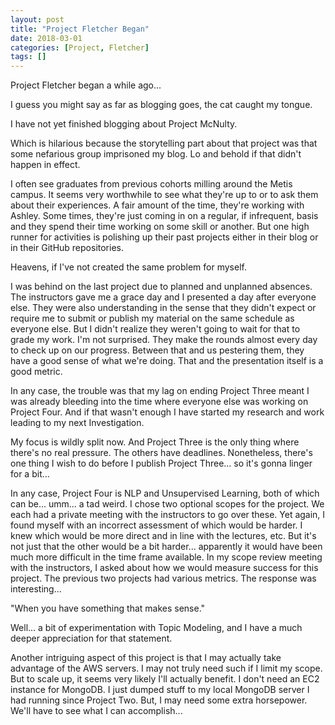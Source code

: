 ```yaml
---
layout: post
title: "Project Fletcher Began"
date: 2018-03-01
categories: [Project, Fletcher]
tags: []
---
```


Project Fletcher began a while ago...

I guess you might say as far as blogging goes, the cat caught my tongue.

I have not yet finished blogging about Project McNulty.

Which is hilarious because the storytelling part about that project was that some
nefarious group imprisoned my blog.  Lo and behold if that didn't happen in effect.

I often see graduates from previous cohorts milling around the Metis campus.
It seems very worthwhile to see what they're up to or to ask them about their
experiences.  A fair amount of the time, they're working with Ashley.  Some times,
they're just coming in on a regular, if infrequent, basis and they spend their
time working on some skill or another.  But one high runner for activities is
polishing up their past projects either in their blog or in their GitHub repositories.

Heavens, if I've not created the same problem for myself.

I was behind on the last project due to planned and unplanned absences.  The instructors
gave me a grace day and I presented a day after everyone else.  They were also understanding
in the sense that they didn't expect or require me to submit or publish my material on the
same schedule as everyone else.  But I didn't realize they weren't going to wait for that
to grade my work.  I'm not surprised.  They make the rounds almost every day to check up
on our progress.  Between that and us pestering them, they have a good sense of what we're
doing.  That and the presentation itself is a good metric.

In any case, the trouble was that my lag on ending Project Three meant I was already bleeding
into the time where everyone else was working on Project Four.  And if that wasn't enough
I have started my research and work leading to my next Investigation.

My focus is wildly split now.  And Project Three is the only thing where there's no real pressure.
The others have deadlines.  Nonetheless, there's one thing I wish to do before I publish Project
Three... so it's gonna linger for a bit...

In any case, Project Four is NLP and Unsupervised Learning, both of which can be... umm... a
tad weird.  I chose two optional scopes for the project.  We each had a private meeting with
the instructors to go over these.  Yet again, I found myself with an incorrect assessment of
which would be harder.  I knew which would be more direct and in line with the lectures, etc.
But it's not just that the other would be a bit harder... apparently it would have been much
more difficult in the time frame available.  In my scope review meeting with the instructors, I
asked about how we would measure success for this project.  The previous two projects had various
metrics.  The response was interesting...

"When you have something that makes sense."

Well... a bit of experimentation with Topic Modeling, and I have a much deeper appreciation for
that statement.

Another intriguing aspect of this project is that I may actually take advantage of the AWS servers.
I may not truly need such if I limit my scope.  But to scale up, it seems very likely I'll actually
benefit.  I don't need an EC2 instance for MongoDB.  I just dumped stuff to my local MongoDB server
I had running since Project Two.  But, I may need some extra horsepower.  We'll have to see what I
can accomplish...

